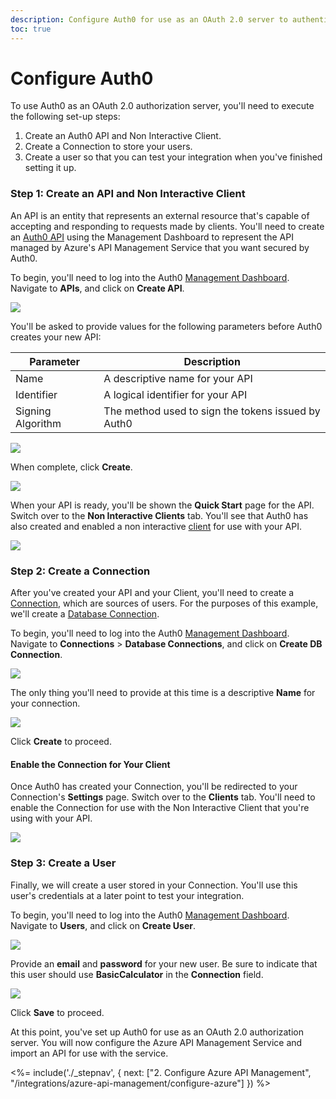```yaml
---
description: Configure Auth0 for use as an OAuth 2.0 server to authenticate users wanting access to an API managed by the Azure API Management service
toc: true
---
```


# Configure Auth0

To use Auth0 as an OAuth 2.0 authorization server, you'll need to execute the following set-up steps:

1. Create an Auth0 API and Non Interactive Client.
2. Create a Connection to store your users.
3. Create a user so that you can test your integration when you've finished setting it up.

### Step 1: Create an API and Non Interactive Client

An API is an entity that represents an external resource that's capable of accepting and responding to requests made by clients. You'll need to create an [Auth0 API](/apis) using the Management Dashboard to represent the API managed by Azure's API Management Service that you want secured by Auth0.

To begin, you'll need to log into the Auth0 [Management Dashboard](${manage_url}). Navigate to **APIs**, and click on **Create API**.

![](/media/articles/integrations/azure-api-mgmt/auth0/apis.png)

You'll be asked to provide values for the following parameters before Auth0 creates your new API:

| Parameter | Description |
| --------- | ----------- |
| Name | A descriptive name for your API |
| Identifier | A logical identifier for your API |
| Signing Algorithm | The method used to sign the tokens issued by Auth0 |

![](/media/articles/integrations/azure-api-mgmt/auth0/new-api-config.png)

When complete, click **Create**.

![](/media/articles/integrations/azure-api-mgmt/auth0/api-config.png)

When your API is ready, you'll be shown the **Quick Start** page for the API. Switch over to the **Non Interactive Clients** tab. You'll see that Auth0 has also created and enabled a non interactive [client](/clients) for use with your API.

![](/media/articles/integrations/azure-api-mgmt/auth0/api-nic.png)

### Step 2: Create a Connection

After you've created your API and your Client, you'll need to create a [Connection](https://auth0.com/docs/clients/connections), which are sources of users. For the purposes of this example, we'll create a [Database Connection](/connections/database).

To begin, you'll need to log into the Auth0 [Management Dashboard](${manage_url}). Navigate to **Connections** > **Database Connections**, and click on **Create DB Connection**.

![](/media/articles/integrations/azure-api-mgmt/auth0/db-connections.png)

The only thing you'll need to provide at this time is a descriptive **Name** for your connection.

![](/media/articles/integrations/azure-api-mgmt/auth0/new-db-connection-config.png)

Click **Create** to proceed.

#### Enable the Connection for Your Client

Once Auth0 has created your Connection, you'll be redirected to your Connection's **Settings** page. Switch over to the **Clients** tab. You'll need to enable the Connection for use with the Non Interactive Client that you're using with your API.

![](/media/articles/integrations/azure-api-mgmt/auth0/connection-client.png)

### Step 3: Create a User

Finally, we will create a user stored in your Connection. You'll use this user's credentials at a later point to test your integration.

To begin, you'll need to log into the Auth0 [Management Dashboard](${manage_url}). Navigate to **Users**, and click on **Create User**.

![](/media/articles/integrations/azure-api-mgmt/auth0/users.png)

Provide an **email** and **password** for your new user. Be sure to indicate that this user should use **BasicCalculator** in the **Connection** field.

![](/media/articles/integrations/azure-api-mgmt/auth0/create-user.png)

Click **Save** to proceed.

At this point, you've set up Auth0 for use as an OAuth 2.0 authorization server. You will now configure the Azure API Management Service and import an API for use with the service.

<%= include('./_stepnav', {
 next: ["2. Configure Azure API Management", "/integrations/azure-api-management/configure-azure"]
}) %>